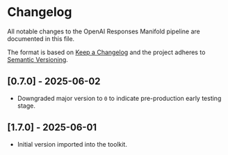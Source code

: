 # Changelog

All notable changes to the OpenAI Responses Manifold pipeline are documented in this file.

The format is based on [Keep a Changelog](https://keepachangelog.com/en/1.1.0/) and the project adheres to [Semantic Versioning](https://semver.org/spec/v2.0.0.html).

## [0.7.0] - 2025-06-02
- Downgraded major version to `0` to indicate pre-production early testing stage.

## [1.7.0] - 2025-06-01
- Initial version imported into the toolkit.
